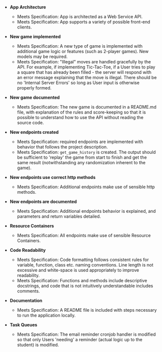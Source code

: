 - **App Architecture**
    - Meets Specification: App is architected as a Web Service API.
    - Meets Specification: App supports a variety of possible front-end clients.

- **New game implemented**
    - Meets Specification: A new type of game is implemented with additional
    game logic or features (such as 2-player games). New models may be required.
    - Meets Specification: "Illegal" moves are handled gracefully by the API. For
    example, if implementing Tic-Tac-Toe, if a User tries to play a square that 
    has already been filled - the server will respond with an error message
    explaining that the move is illegal. There should be no 'Internal Server
    Errors' so long as User input is otherwise properly formed.
    
- **New game documented**
    - Meets Specification: The new game is documented in a README.md file, with
    explanation of the rules and score-keeping so that it is possible to
    understand how to use the API without reading the source code.
    
- **New endpoints created**
    - Meets Specification: required endpoints are implemented with behavior that
    follows the project description.
    - Meets Specification: `get_game_history` is created. The output should be
    sufficient to 'replay' the game from start to finish and get the same result
    (notwithstanding any randomization inherent to the game).
    
- **New endpoints use correct http methods**
    - Meets Specification: Additional endpoints make use of sensible http methods.
    
- **New endpoints are documented**
    - Meets Specification: Additional endpoints behavior is explained, and
    parameters and return variables detailed.

- **Resource Containers**
    - Meets Specification: All endpoints make use of sensible Resource Containers.

- **Code Readability**
    - Meets Specification: Code formatting follows consistent rules for variable,
    function, class etc. naming conventions. Line length is not excessive and
    white-space is used appropriately to improve readability.
    - Meets Specification: Functions and methods include descriptive docstrings,
    and code that is not intuitively understandable includes comments.
     
- **Documentation**
    - Meets Specification: A README file is included with steps necessary to run
    the application locally.
    
- **Task Queues**
    - Meets Specification: The email reminder cronjob handler is modified so 
    that only Users 'needing' a reminder (actual logic up to the student) is
    modified.
    